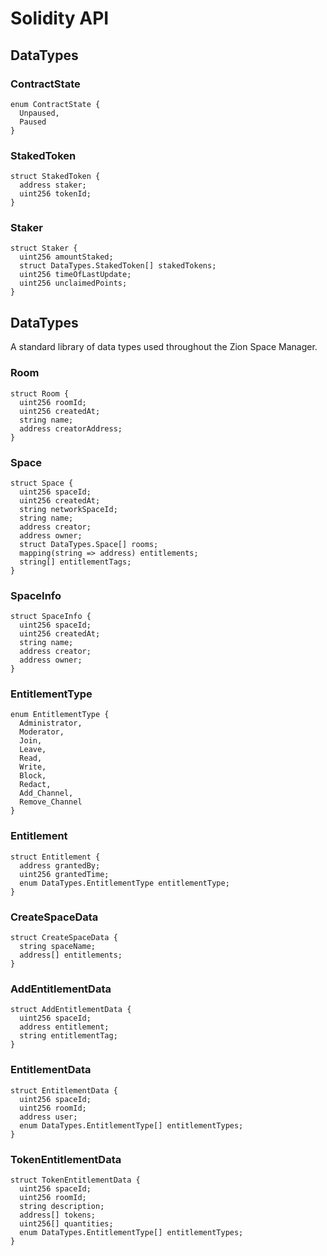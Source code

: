 # Solidity API

## DataTypes

### ContractState

```solidity
enum ContractState {
  Unpaused,
  Paused
}
```

### StakedToken

```solidity
struct StakedToken {
  address staker;
  uint256 tokenId;
}
```

### Staker

```solidity
struct Staker {
  uint256 amountStaked;
  struct DataTypes.StakedToken[] stakedTokens;
  uint256 timeOfLastUpdate;
  uint256 unclaimedPoints;
}
```

## DataTypes

A standard library of data types used throughout the Zion Space Manager.

### Room

```solidity
struct Room {
  uint256 roomId;
  uint256 createdAt;
  string name;
  address creatorAddress;
}
```

### Space

```solidity
struct Space {
  uint256 spaceId;
  uint256 createdAt;
  string networkSpaceId;
  string name;
  address creator;
  address owner;
  struct DataTypes.Space[] rooms;
  mapping(string => address) entitlements;
  string[] entitlementTags;
}
```

### SpaceInfo

```solidity
struct SpaceInfo {
  uint256 spaceId;
  uint256 createdAt;
  string name;
  address creator;
  address owner;
}
```

### EntitlementType

```solidity
enum EntitlementType {
  Administrator,
  Moderator,
  Join,
  Leave,
  Read,
  Write,
  Block,
  Redact,
  Add_Channel,
  Remove_Channel
}
```

### Entitlement

```solidity
struct Entitlement {
  address grantedBy;
  uint256 grantedTime;
  enum DataTypes.EntitlementType entitlementType;
}
```

### CreateSpaceData

```solidity
struct CreateSpaceData {
  string spaceName;
  address[] entitlements;
}
```

### AddEntitlementData

```solidity
struct AddEntitlementData {
  uint256 spaceId;
  address entitlement;
  string entitlementTag;
}
```

### EntitlementData

```solidity
struct EntitlementData {
  uint256 spaceId;
  uint256 roomId;
  address user;
  enum DataTypes.EntitlementType[] entitlementTypes;
}
```

### TokenEntitlementData

```solidity
struct TokenEntitlementData {
  uint256 spaceId;
  uint256 roomId;
  string description;
  address[] tokens;
  uint256[] quantities;
  enum DataTypes.EntitlementType[] entitlementTypes;
}
```

